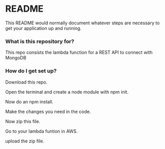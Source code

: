 # README #

This README would normally document whatever steps are necessary to get your application up and running.

### What is this repository for? ###

This repo consists the lambda function for a REST API to connect with MongoDB

### How do I get set up? ###

Download this repo.

Open the terminal and create a node module with npm init.

Now do an npm install.

Make the changes you need in the code.

Now zip this file.

Go to your lambda funtion in AWS.

upload the zip file.
